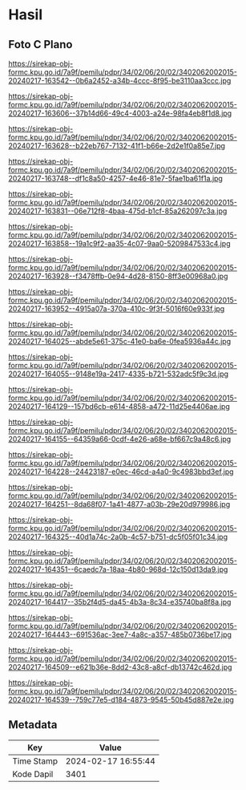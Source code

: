 # Hasil

## Foto C Plano

https://sirekap-obj-formc.kpu.go.id/7a9f/pemilu/pdpr/34/02/06/20/02/3402062002015-20240217-163542--0b6a2452-a34b-4ccc-8f95-be3110aa3ccc.jpg

https://sirekap-obj-formc.kpu.go.id/7a9f/pemilu/pdpr/34/02/06/20/02/3402062002015-20240217-163606--37b14d66-49c4-4003-a24e-98fa4eb8f1d8.jpg

https://sirekap-obj-formc.kpu.go.id/7a9f/pemilu/pdpr/34/02/06/20/02/3402062002015-20240217-163628--b22eb767-7132-41f1-b66e-2d2e1f0a85e7.jpg

https://sirekap-obj-formc.kpu.go.id/7a9f/pemilu/pdpr/34/02/06/20/02/3402062002015-20240217-163748--df1c8a50-4257-4e46-81e7-5fae1ba61f1a.jpg

https://sirekap-obj-formc.kpu.go.id/7a9f/pemilu/pdpr/34/02/06/20/02/3402062002015-20240217-163831--06e712f8-4baa-475d-b1cf-85a262097c3a.jpg

https://sirekap-obj-formc.kpu.go.id/7a9f/pemilu/pdpr/34/02/06/20/02/3402062002015-20240217-163858--19a1c9f2-aa35-4c07-9aa0-5209847533c4.jpg

https://sirekap-obj-formc.kpu.go.id/7a9f/pemilu/pdpr/34/02/06/20/02/3402062002015-20240217-163928--f3478ffb-0e94-4d28-8150-8ff3e00968a0.jpg

https://sirekap-obj-formc.kpu.go.id/7a9f/pemilu/pdpr/34/02/06/20/02/3402062002015-20240217-163952--4915a07a-370a-410c-9f3f-5016f60e933f.jpg

https://sirekap-obj-formc.kpu.go.id/7a9f/pemilu/pdpr/34/02/06/20/02/3402062002015-20240217-164025--abde5e61-375c-41e0-ba6e-0fea5936a44c.jpg

https://sirekap-obj-formc.kpu.go.id/7a9f/pemilu/pdpr/34/02/06/20/02/3402062002015-20240217-164055--9148e19a-2417-4335-b721-532adc5f9c3d.jpg

https://sirekap-obj-formc.kpu.go.id/7a9f/pemilu/pdpr/34/02/06/20/02/3402062002015-20240217-164129--157bd6cb-e614-4858-a472-11d25e4406ae.jpg

https://sirekap-obj-formc.kpu.go.id/7a9f/pemilu/pdpr/34/02/06/20/02/3402062002015-20240217-164155--64359a66-0cdf-4e26-a68e-bf667c9a48c6.jpg

https://sirekap-obj-formc.kpu.go.id/7a9f/pemilu/pdpr/34/02/06/20/02/3402062002015-20240217-164228--24423187-e0ec-46cd-a4a0-9c4983bbd3ef.jpg

https://sirekap-obj-formc.kpu.go.id/7a9f/pemilu/pdpr/34/02/06/20/02/3402062002015-20240217-164251--8da68f07-1a41-4877-a03b-29e20d979986.jpg

https://sirekap-obj-formc.kpu.go.id/7a9f/pemilu/pdpr/34/02/06/20/02/3402062002015-20240217-164325--40d1a74c-2a0b-4c57-b751-dc5f05f01c34.jpg

https://sirekap-obj-formc.kpu.go.id/7a9f/pemilu/pdpr/34/02/06/20/02/3402062002015-20240217-164351--6caedc7a-18aa-4b80-968d-12c150d13da9.jpg

https://sirekap-obj-formc.kpu.go.id/7a9f/pemilu/pdpr/34/02/06/20/02/3402062002015-20240217-164417--35b2f4d5-da45-4b3a-8c34-e35740ba8f8a.jpg

https://sirekap-obj-formc.kpu.go.id/7a9f/pemilu/pdpr/34/02/06/20/02/3402062002015-20240217-164443--691536ac-3ee7-4a8c-a357-485b0736be17.jpg

https://sirekap-obj-formc.kpu.go.id/7a9f/pemilu/pdpr/34/02/06/20/02/3402062002015-20240217-164509--e621b36e-8dd2-43c8-a8cf-db13742c462d.jpg

https://sirekap-obj-formc.kpu.go.id/7a9f/pemilu/pdpr/34/02/06/20/02/3402062002015-20240217-164539--759c77e5-d184-4873-9545-50b45d887e2e.jpg


## Metadata

| Key        | Value               |
| ---------- | ------------------- |
| Time Stamp | 2024-02-17 16:55:44 |
| Kode Dapil | 3401                |



